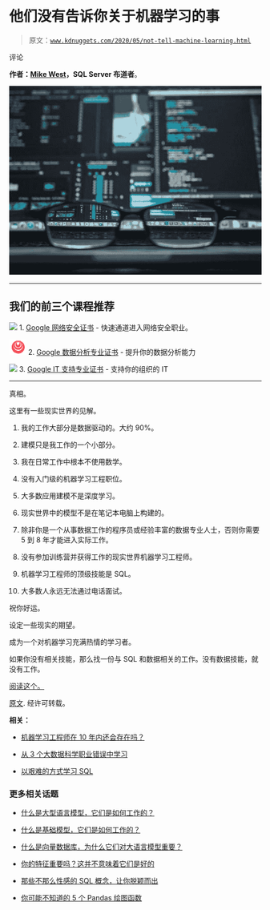# 他们没有告诉你关于机器学习的事

> 原文：[`www.kdnuggets.com/2020/05/not-tell-machine-learning.html`](https://www.kdnuggets.com/2020/05/not-tell-machine-learning.html)

评论

**作者：[Mike West](https://www.linkedin.com/in/mike-west-7128a5/)，SQL Server 布道者**。

![](img/5b5a86c2bb367126c99112129b9ed6ed.png)

* * *

## 我们的前三个课程推荐

![](img/0244c01ba9267c002ef39d4907e0b8fb.png) 1\. [Google 网络安全证书](https://www.kdnuggets.com/google-cybersecurity) - 快速通道进入网络安全职业。

![](img/e225c49c3c91745821c8c0368bf04711.png) 2\. [Google 数据分析专业证书](https://www.kdnuggets.com/google-data-analytics) - 提升你的数据分析能力

![](img/0244c01ba9267c002ef39d4907e0b8fb.png) 3\. [Google IT 支持专业证书](https://www.kdnuggets.com/google-itsupport) - 支持你的组织的 IT

* * *

真相。

这里有一些现实世界的见解。

1.  我的工作大部分是数据驱动的。大约 90%。

1.  建模只是我工作的一个小部分。

1.  我在日常工作中根本不使用数学。

1.  没有入门级的机器学习工程职位。

1.  大多数应用建模不是深度学习。

1.  现实世界中的模型不是在笔记本电脑上构建的。

1.  除非你是一个从事数据工作的程序员或经验丰富的数据专业人士，否则你需要 5 到 8 年才能进入实际工作。

1.  没有参加训练营并获得工作的现实世界机器学习工程师。

1.  机器学习工程师的顶级技能是 SQL。

1.  大多数人永远无法通过电话面试。

祝你好运。

设定一些现实的期望。

成为一个对机器学习充满热情的学习者。

如果你没有相关技能，那么找一份与 SQL 和数据相关的工作。没有数据技能，就没有工作。

[阅读这个。](https://www.machinelearningmike.com/post/how-to-become-a-machine-learning-engineer)

[原文](https://www.quora.com/What-do-they-not-tell-you-about-machine-learning). 经许可转载。

**相关：**

+   [机器学习工程师在 10 年内还会存在吗？](https://www.kdnuggets.com/2020/05/machine-learning-engineers-not-exist-10-years.html)

+   [从 3 个大数据科学职业错误中学习](https://www.kdnuggets.com/2020/02/learning-from-big-data-science-career-mistakes.html)

+   [以艰难的方式学习 SQL](https://www.kdnuggets.com/2020/01/learning-sql-hard-way.html)

### 更多相关话题

+   [什么是大型语言模型，它们是如何工作的？](https://www.kdnuggets.com/2023/05/large-language-models-work.html)

+   [什么是基础模型，它们是如何工作的？](https://www.kdnuggets.com/2023/05/foundation-models-work.html)

+   [什么是向量数据库，为什么它们对大语言模型重要？](https://www.kdnuggets.com/2023/06/vector-databases-important-llms.html)

+   [你的特征重要吗？这并不意味着它们是好的](https://www.kdnuggets.com/your-features-are-important-it-doesnt-mean-they-are-good)

+   [那些不那么性感的 SQL 概念，让你脱颖而出](https://www.kdnuggets.com/2022/02/not-so-sexy-sql-concepts-stand-out.html)

+   [你可能不知道的 5 个 Pandas 绘图函数](https://www.kdnuggets.com/2023/02/5-pandas-plotting-functions-might-know.html)
